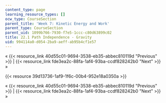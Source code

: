 ```yaml
---
content_type: page
learning_resource_types: []
ocw_type: CourseSection
parent_title: 'Week 7: Kinetic Energy and Work'
parent_type: CourseSection
parent_uid: 1099b766-7930-f7e5-1ccc-c80d63899c02
title: 22.1 Path Independence - Gravity
uid: 994114a0-d054-2ba9-aeff-ab95b4cf1e57
---
```


« {{< resource_link 40d55c01-9694-3538-eb35-abbec810119d "Previous" >}} | {{< resource_link fde3ea2c-88fa-1af4-93ba-ccdf828242b0 "Next" >}} »

{{< resource 39d13736-1af9-1f6c-00b4-952e18a0350a >}}

« {{< resource_link 40d55c01-9694-3538-eb35-abbec810119d "Previous" >}} | {{< resource_link fde3ea2c-88fa-1af4-93ba-ccdf828242b0 "Next" >}} »
